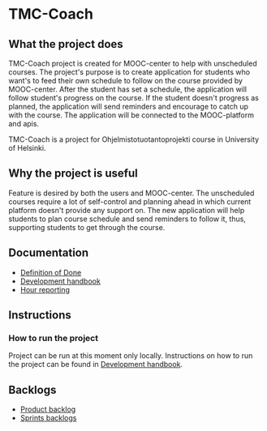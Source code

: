 # TMC-Coach

## What the project does

TMC-Coach project is created for MOOC-center to help with unscheduled courses. The project's purpose is to create application for students who want's to feed their own schedule to follow on the course provided by MOOC-center. After the student has set a schedule, the application will follow student's progress on the course. If the student doesn't progress as planned, the application will send reminders and encourage to catch up with the course. The application will be connected to the MOOC-platform and apis.

TMC-Coach is a project for Ohjelmistotuotantoprojekti course in University of Helsinki.

## Why the project is useful

Feature is desired by both the users and MOOC-center. The unscheduled courses require a lot of self-control and planning ahead in which current platform doesn't provide any support on. The new application will help students to plan course schedule and send reminders to follow it, thus, supporting students to get through the course.

## Documentation

- [Definition of Done](https://github.com/tmc-coach/tmc-coach/blob/main/documentation/definitionofdone.md)
- [Development handbook](https://github.com/tmc-coach/tmc-coach/blob/main/documentation/development_handbook.md)
- [Hour reporting](https://docs.google.com/spreadsheets/d/1FKB0VWYljS7rRs1_JVq_U7krczXOK_BZMwVvlSUouE4/edit#gid=0)

## Instructions

### How to run the project

Project can be run at this moment only locally. Instructions on how to run the project can be found in [Development handbook](https://github.com/tmc-coach/tmc-coach/blob/main/documentation/development_handbook.md).

## Backlogs

- [Product backlog](https://github.com/orgs/tmc-coach/projects/1)
- [Sprints backlogs](https://github.com/orgs/tmc-coach/projects/1/views/4)
